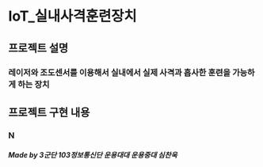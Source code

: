 # IoT_실내사격훈련장치

## 프로젝트 설명
### 레이저와 조도센서를 이용해서 실내에서 실제 사격과 흡사한 훈련을 가능하게 하는 장치

## 프로젝트 구현 내용
### N

##### Made by 3군단 103정보통신단 운용대대 운용중대 심찬욱
